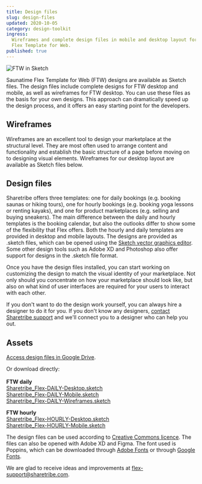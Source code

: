 ```yaml
---
title: Design files
slug: design-files
updated: 2020-10-05
category: design-toolkit
ingress:
  Wireframes and complete design files in mobile and desktop layout for
  Flex Template for Web.
published: true
---
```


![FTW in Sketch](./FTW-in-Sketch.png)

Saunatime Flex Template for Web (FTW) designs are available as Sketch
files. The design files include complete designs for FTW desktop and
mobile, as well as wireframes for FTW desktop. You can use these files
as the basis for your own designs. This approach can dramatically speed
up the design process, and it offers an easy starting point for the
developers.

## Wireframes

Wireframes are an excellent tool to design your marketplace at the
structural level. They are most often used to arrange content and
functionality and establish the basic structure of a page before moving
on to designing visual elements. Wireframes for our desktop layout are
available as Sketch files below.

## Design files

Sharetribe offers three templates: one for daily bookings (e.g. booking
saunas or hiking tours), one for hourly bookings (e.g. booking yoga
lessons or renting kayaks), and one for product marketplaces (e.g.
selling and buying sneakers). The main difference between the daily and
hourly templates is the booking calendar, but also the outlooks differ
to show some of the flexibility that Flex offers. Both the hourly and
daily templates are provided in desktop and mobile layouts. The designs
are provided as .sketch files, which can be opened using the
[Sketch vector graphics editor](https://www.sketch.com/). Some other
design tools such as Adobe XD and Photoshop also offer support for
designs in the .sketch file format.

Once you have the design files installed, you can start working on
customizing the design to match the visual identity of your marketplace.
Not only should you concentrate on how your marketplace should look
like, but also on what kind of user interfaces are required for your
users to interact with each other.

If you don't want to do the design work yourself, you can always hire a
designer to do it for you. If you don't know any designers,
[contact Sharetribe support](mailto:flex-support@sharetribe.com) and
we'll connect you to a designer who can help you out.

## Assets

[Access design files in Google Drive](https://drive.google.com/drive/folders/171T-lYUGJURrAF5qCtTZ0298WPhhG0SG?usp=sharing).

Or download directly: <br /><br /> <b>FTW daily</b><br />
[Sharetribe_Flex-DAILY-Desktop.sketch](https://drive.google.com/uc?export=download&id=1Lm7hVHB_i5mLDO5mtCuziyIJA1ZPNl4b)<br />
[Sharetribe_Flex-DAILY-Mobile.sketch](https://drive.google.com/uc?export=download&id=1FOVyXpNdt9eRM_hLMG8-lSZ-VdxJZv_k)<br />
[Sharetribe_Flex-DAILY-Wireframes.sketch](https://drive.google.com/uc?export=download&id=1__BvrIbpx1-C8EHT6nJdxjDrq8XomlrI)

<b>FTW hourly</b><br />
[Sharetribe_Flex-HOURLY-Desktop.sketch](https://drive.google.com/uc?export=download&id=1OMPRdIypI3aIFzs5d9Vbx7EwVfz6B-Xu)<br />
[Sharetribe_Flex-HOURLY-Mobile.sketch](https://drive.google.com/uc?export=download&id=1ulr10ibQ60QUxLA6w62kS9hEx1Vgf8Y8)<br />

The design files can be used according to
[Creative Commons licence](https://creativecommons.org/licenses/by/4.0/).
The files can also be opened with Adobe XD and Figma. The font used is
Poppins, which can be downloaded through
[Adobe Fonts](https://fonts.adobe.com/fonts/poppins) or through
[Google Fonts](https://fonts.google.com/specimen/Poppins).

We are glad to receive ideas and improvements at
[flex-support@sharetribe.com](mailto:flex-support@sharetribe.com).
